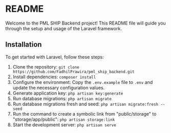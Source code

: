 # README

Welcome to the PML SHIP Backend project! This README file will guide you through the setup and usage of the Laravel framework.

## Installation

To get started with Laravel, follow these steps:

1. Clone the repository: `git clone https://github.com/FadhilPrawira/pml_ship_backend.git`
2. Install dependencies: `composer install`
3. Configure the environment: Copy the `.env.example` file to `.env` and update the necessary configuration values.
4. Generate application key: `php artisan key:generate`
5. Run database migrations: `php artisan migrate`
6. Run database migrations fresh and seed: `php artisan migrate:fresh --seed`
7. Run the command to create a symbolic link from "public/storage" to "storage/app/public": `php artisan storage:link`
8. Start the development server: `php artisan serve`

